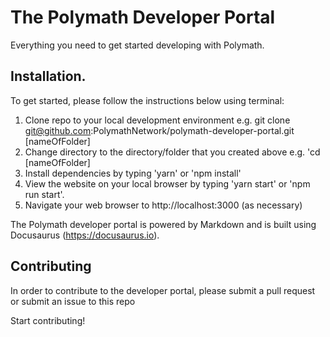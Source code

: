 # The Polymath Developer Portal

Everything you need to get started developing with Polymath.

## Installation.

To get started, please follow the instructions below using terminal: 

1. Clone repo to your local development environment e.g. git clone git@github.com:PolymathNetwork/polymath-developer-portal.git [nameOfFolder]
2. Change directory to the directory/folder that you created above e.g. 'cd [nameOfFolder]
3. Install dependencies by typing 'yarn' or 'npm install'
3. View the website on your local browser by typing 'yarn start' or 'npm run start'.
4. Navigate your web browser to http://localhost:3000 (as necessary)

The Polymath developer portal is powered by Markdown and is built using Docusaurus (https://docusaurus.io).

## Contributing

In order to contribute to the developer portal, please submit a pull request or submit an issue to this repo

Start contributing!
